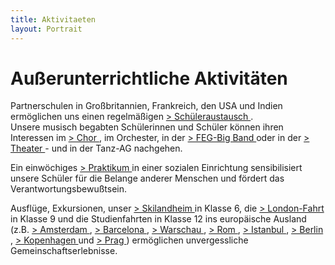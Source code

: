 ```yaml
---
title: Aktivitaeten
layout: Portrait
---
```



<h1>
  Außerunterrichtliche Aktivitäten
</h1>
<p>
  Partnerschulen in Großbritannien, Frankreich,  den USA und Indien ermöglichen uns einen regelmäßigen 
  <a href="/Portrait/Austausch/">
    &gt; Schüleraustausch
  </a>
  .
  <br>
  Unsere musisch begabten Schülerinnen und Schüler können ihren Interessen im 
  <a href="/Schulleben/Unterstufenchor/">
    &gt; Chor
  </a>
  , im Orchester, in der 
  <a href="/Schulleben/Bigband/">
    &gt; FEG-Big Band
  </a>
  oder in der 
  <a href="/Schulleben/Theater/">
    &gt; Theater
  </a>
  - und in der Tanz-AG nachgehen.
</p>
</p>
Ein einwöchiges 
<a href="../schulleben/sozialpraktikum09.html">
  &gt; Praktikum
</a>
in einer sozialen Einrichtung sensibilisiert unsere Schüler für die Belange anderer Menschen und fördert das Verantwortungsbewußtsein.


</p>
Ausflüge, Exkursionen, unser 
<a href="skilandheim11.html">
  &gt; Skilandheim
</a>
in
Klasse 6, die 
<a href="london11.html">
  &gt; London-Fahrt
</a>
in Klasse 9 und
die Studienfahrten in Klasse 12 ins europäische Ausland (z.B. 
<a href="../schulleben/stfamsterdam11.html">
  &gt; Amsterdam
</a>
, 
<a href="../schulleben/stfbarcelona.html">
  &gt; Barcelona
</a>
, 
<a href="../schulleben/stfwarschau.html">
  &gt; Warschau
</a>
, 
<a href="../schulleben/stfrom11.html">
  &gt; Rom
</a>
,
<a href="../schulleben/stfistanbul10.html">
  &gt; Istanbul
</a>
, 
<a href="../schulleben/stfberlin.html">
  &gt; Berlin
</a>
, 
<a href="../schulleben/stfkopenhagen10.html">
  &gt; Kopenhagen
</a>
und 
<a href="../schulleben/stfprag10.html">
  &gt; Prag
</a>
)
ermöglichen
unvergessliche Gemeinschaftserlebnisse. 
</p>

